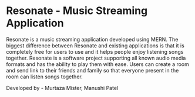# Resonate - Music Streaming Application
 Resonate is a music streaming application developed using MERN.
 The biggest difference between Resonate and existing applications is that it is completely free for users to use and it helps people enjoy listening songs together.
 Resonate is a software project supporting all known audio media formats and has the ability to play them with ease.
 Users can create a room and send link to their friends and family so that everyone present in the room can listen songs together.

Developed by - Murtaza Mister, Manushi Patel
